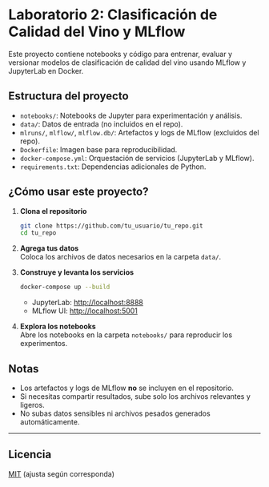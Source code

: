 # Laboratorio 2: Clasificación de Calidad del Vino y MLflow

Este proyecto contiene notebooks y código para entrenar, evaluar y versionar modelos de clasificación de calidad del vino usando MLflow y JupyterLab en Docker.

## Estructura del proyecto

- `notebooks/`: Notebooks de Jupyter para experimentación y análisis.
- `data/`: Datos de entrada (no incluidos en el repo).
- `mlruns/`, `mlflow/`, `mlflow.db/`: Artefactos y logs de MLflow (excluidos del repo).
- `Dockerfile`: Imagen base para reproducibilidad.
- `docker-compose.yml`: Orquestación de servicios (JupyterLab y MLflow).
- `requirements.txt`: Dependencias adicionales de Python.

## ¿Cómo usar este proyecto?

1. **Clona el repositorio**
   ```sh
   git clone https://github.com/tu_usuario/tu_repo.git
   cd tu_repo
   ```

2. **Agrega tus datos**  
   Coloca los archivos de datos necesarios en la carpeta `data/`.

3. **Construye y levanta los servicios**
   ```sh
   docker-compose up --build
   ```
   - JupyterLab: [http://localhost:8888](http://localhost:8888)
   - MLflow UI: [http://localhost:5001](http://localhost:5001)

4. **Explora los notebooks**  
   Abre los notebooks en la carpeta `notebooks/` para reproducir los experimentos.

## Notas

- Los artefactos y logs de MLflow **no** se incluyen en el repositorio.
- Si necesitas compartir resultados, sube solo los archivos relevantes y ligeros.
- No subas datos sensibles ni archivos pesados generados automáticamente.

---

## Licencia

[MIT](LICENSE) (ajusta según corresponda)